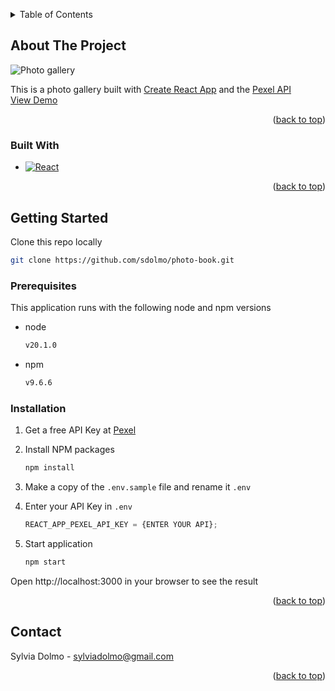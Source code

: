 <a id="readme-top"></a>

<!-- TABLE OF CONTENTS -->
<details>
  <summary>Table of Contents</summary>
  <ol>
    <li>
      <a href="#about-the-project">About The Project</a>
      <ul>
        <li><a href="#built-with">Built With</a></li>
      </ul>
    </li>
    <li>
      <a href="#getting-started">Getting Started</a>
      <ul>
        <li><a href="#prerequisites">Prerequisites</a></li>
        <li><a href="#installation">Installation</a></li>
      </ul>
    </li>
    <li><a href="#contact">Contact</a></li>
  </ol>
</details>

<!-- ABOUT THE PROJECT -->

## About The Project

![Photo gallery][product-screenshot]

This is a photo gallery built with [Create React App](https://create-react-app.dev/) and the [Pexel API](https://www.pexels.com/api/) <br /> 
<a href="https://photo-book-07311106.netlify.app/">View Demo</a>

<p align="right">(<a href="#readme-top">back to top</a>)</p>

### Built With

- [![React][React.js]][React-url]

<p align="right">(<a href="#readme-top">back to top</a>)</p>

<!-- GETTING STARTED -->

## Getting Started

Clone this repo locally

```sh
git clone https://github.com/sdolmo/photo-book.git

```

### Prerequisites

This application runs with the following node and npm versions

- node

  ```sh
  v20.1.0
  ```

- npm
  ```sh
  v9.6.6
  ```

### Installation

1. Get a free API Key at [Pexel](https://www.pexels.com/onboarding)

2. Install NPM packages
   ```sh
   npm install
   ```
3. Make a copy of the `.env.sample` file and rename it `.env`
4. Enter your API Key in `.env`
   ```js
   REACT_APP_PEXEL_API_KEY = {ENTER YOUR API};
   ```
5. Start application
   ```sh
   npm start
   ```

Open http://localhost:3000 in your browser to see the result

<p align="right">(<a href="#readme-top">back to top</a>)</p>

<!-- CONTACT -->

## Contact

Sylvia Dolmo - sylviadolmo@gmail.com

<p align="right">(<a href="#readme-top">back to top</a>)</p>

<!-- MARKDOWN LINKS & IMAGES -->
<!-- https://www.markdownguide.org/basic-syntax/#reference-style-links -->

[product-screenshot]: ./src/assets/images/pexel-proj.png
[React.js]: https://img.shields.io/badge/React-20232A?style=for-the-badge&logo=react&logoColor=61DAFB
[React-url]: https://reactjs.org/
